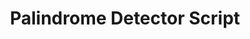 ---
title: Palindrome Detector Script
imagePath: /assets/images/works/palindrome.jpg
link: https://github.com/AJarjis/Palindrome-Script
---